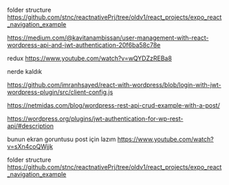 
folder structure
https://github.com/stnc/reactnativePrj/tree/oldv1/react_projects/expo_react_navigation_example


https://medium.com/@kavitanambissan/user-management-with-react-wordpress-api-and-jwt-authentication-20f6ba58c78e

redux 
https://www.youtube.com/watch?v=wQYDZzREBa8

nerde kaldık

https://github.com/imranhsayed/react-with-wordpress/blob/login-with-jwt-wordpress-plugin/src/client-config.js

https://netmidas.com/blog/wordpress-rest-api-crud-example-with-a-post/

https://wordpress.org/plugins/jwt-authentication-for-wp-rest-api/#description

bunun ekran goruntusu post için lazım https://www.youtube.com/watch?v=sXn4coQWjjk

folder structure https://github.com/stnc/reactnativePrj/tree/oldv1/react_projects/expo_react_navigation_example